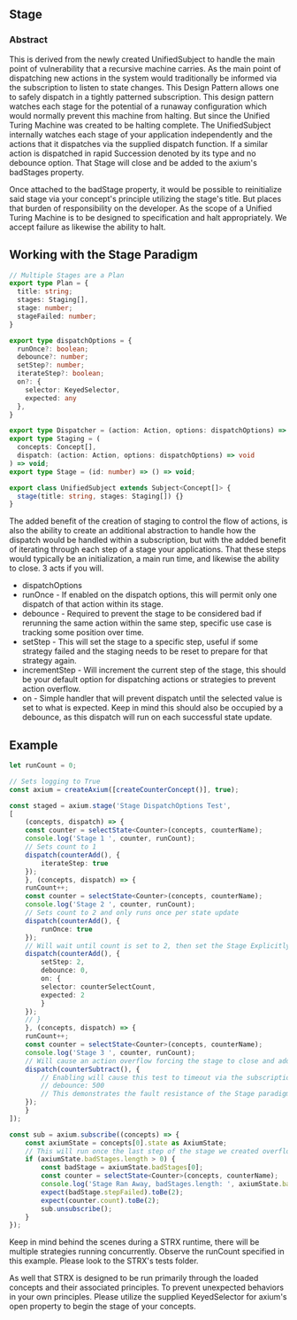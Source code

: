 ## Stage
### Abstract
This is derived from the newly created UnifiedSubject to handle the main point of vulnerability that a recursive machine carries. As the main point of dispatching new actions in the system would traditionally be informed via the subscription to listen to state changes. This Design Pattern allows one to safely dispatch in a tightly patterned subscription. This design pattern watches each stage for the potential of a runaway configuration which would normally prevent this machine from halting. But since the Unified Turing Machine was created to be halting complete. The UnifiedSubject internally watches each stage of your application independently and the actions that it dispatches via the supplied dispatch function. If a similar action is dispatched in rapid Succession denoted by its type and no debounce option. That Stage will close and be added to the axium's badStages property.

Once attached to the badStage property, it would be possible to reinitialize said stage via your concept's principle utilizing the stage's title. But places that burden of responsibility on the developer. As the scope of a Unified Turing Machine is to be designed to specification and halt appropriately. We accept failure as likewise the ability to halt.

## Working with the Stage Paradigm
```typescript
// Multiple Stages are a Plan
export type Plan = {
  title: string;
  stages: Staging[],
  stage: number;
  stageFailed: number;
}

export type dispatchOptions = {
  runOnce?: boolean;
  debounce?: number;
  setStep?: number;
  iterateStep?: boolean;
  on?: {
    selector: KeyedSelector,
    expected: any
  },
}

export type Dispatcher = (action: Action, options: dispatchOptions) => void;
export type Staging = (
  concepts: Concept[],
  dispatch: (action: Action, options: dispatchOptions) => void
) => void;
export type Stage = (id: number) => () => void;

export class UnifiedSubject extends Subject<Concept[]> {
  stage(title: string, stages: Staging[]) {}
}
```
The added benefit of the creation of staging to control the flow of actions, is also the ability to create an additional abstraction to handle how the dispatch would be handled within a subscription, but with the added benefit of iterating through each step of a stage your applications. That these steps would typically be an initialization, a main run time, and likewise the ability to close. 3 acts if you will.

* dispatchOptions
* runOnce - If enabled on the dispatch options, this will permit only one dispatch of that action within its stage.
* debounce - Required to prevent the stage to be considered bad if rerunning the same action within the same step, specific use case is tracking some position over time.
* setStep - This will set the stage to a specific step, useful if some strategy failed and the staging needs to be reset to prepare for that strategy again.
* incrementStep - Will increment the current step of the stage, this should be your default option for dispatching actions or strategies to prevent action overflow.
* on - Simple handler that will prevent dispatch until the selected value is set to what is expected. Keep in mind this should also be occupied by a debounce, as this dispatch will run on each successful state update.

## Example

```typescript
let runCount = 0;

// Sets logging to True
const axium = createAxium([createCounterConcept()], true);

const staged = axium.stage('Stage DispatchOptions Test',
[
    (concepts, dispatch) => {
    const counter = selectState<Counter>(concepts, counterName);
    console.log('Stage 1 ', counter, runCount);
    // Sets count to 1
    dispatch(counterAdd(), {
        iterateStep: true
    });
    }, (concepts, dispatch) => {
    runCount++;
    const counter = selectState<Counter>(concepts, counterName);
    console.log('Stage 2 ', counter, runCount);
    // Sets count to 2 and only runs once per state update
    dispatch(counterAdd(), {
        runOnce: true
    });
    // Will wait until count is set to 2, then set the Stage Explicitly to the third Step counting from 0.
    dispatch(counterAdd(), {
        setStep: 2,
        debounce: 0,
        on: {
        selector: counterSelectCount,
        expected: 2
        }
    });
    // }
    }, (concepts, dispatch) => {
    runCount++;
    const counter = selectState<Counter>(concepts, counterName);
    console.log('Stage 3 ', counter, runCount);
    // Will cause an action overflow forcing the stage to close and add itself to bad Stages
    dispatch(counterSubtract(), {
        // Enabling will cause this test to timeout via the subscription watching for badStages to never be ran.
        // debounce: 500
        // This demonstrates the fault resistance of the Stage paradigm, despite STRX's recursive functionality.
    });
    }
]);

const sub = axium.subscribe((concepts) => {
    const axiumState = concepts[0].state as AxiumState;
    // This will run once the last step of the stage we created overflows, this is for demonstration purposes only.
    if (axiumState.badStages.length > 0) {
        const badStage = axiumState.badStages[0];
        const counter = selectState<Counter>(concepts, counterName);
        console.log('Stage Ran Away, badStages.length: ', axiumState.badStages.length, 'Count: ', counter.count);
        expect(badStage.stepFailed).toBe(2);
        expect(counter.count).toBe(2);
        sub.unsubscribe();
    }
});
```

Keep in mind behind the scenes during a STRX runtime, there will be multiple strategies running concurrently. Observe the runCount specified in this example. Please look to the STRX's tests folder.

As well that STRX is designed to be run primarily through the loaded concepts and their associated principles. To prevent unexpected behaviors in your own principles. Please utilize the supplied KeyedSelector for axium's open property to begin the stage of your concepts.